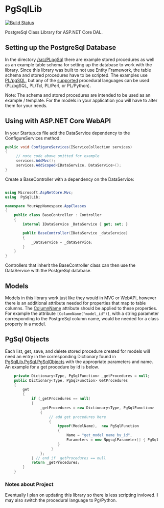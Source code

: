 # PgSqlLib

[![Build Status](https://travis-ci.org/jbenzshawel/PgSqlLib.svg?branch=master)](https://travis-ci.org/jbenzshawel/PgSqlLib)

PostgreSql Class Library for ASP.NET Core DAL.

## Setting up the PostgreSql Database
In the directory [/src/PLpgSql](https://github.com/jbenzshawel/PgSqlLib/tree/master/src/PLpgSql) there are example stored procedures as well as an example table schema for setting up the database to work with the library. Since this library was built to not use Entity Framework, the table schema and stored procedures have to be scripted. The examples use [PL/pgSQL](https://www.postgresql.org/docs/9.6/static/plpgsql.html), but any of the [supported](https://www.postgresql.org/docs/9.6/static/xplang.html) procedural languages can be used (PL/pgSQL, PL/Tcl, PL/Perl, or PL/Python).

Note: The schema and stored procedures are intended to be used as an example / template. For the models in your application you will have to alter them for your needs. 
## Using with ASP.NET Core WebAPI
In your Startup.cs file add the DataService dependency to the ConfigureServices method:

```C#
public void ConfigureServices(IServiceCollection services)
{
     // note code above omitted for example
     services.AddMvc();
     services.AddScoped<IDataService, DataService>();
}
```
Create a BaseController with a dependency on the DataService:

```C#

using Microsoft.AspNetCore.Mvc;
using  PgSqlLib;

namespace YourAppNamespace.AppClasses
{
    public class BaseController : Controller
    {
        internal IDataService _DataService { get; set; }

        public BaseController(IDataService _dataService) 
        {
            _DataService = _dataService;
        }
    }
}
```
Controllers that inherit the BaseController class can then use the DataService with the PostgreSql database. 

## Models
Models in this library work just like they would in MVC or WebAPI, however there is an additional attribute needed for properties that map to table columns. The [ColumnName](https://github.com/jbenzshawel/PgSqlLib/blob/master/src/App_Classes/ColumnName.cs) attribute should be applied to these properties. For example the attribute `[ColumnName("model_id")]`, with a string parameter corresponding to the PostgreSql column name, would be needed for a class property in a model.

## PgSql Objects 
Each list, get, save, and delete stored procedure created for models will need an entry in the corresponding Dictionary found in [PgSqlLib.PgSql.PgSqlObjects](https://github.com/jbenzshawel/PgSqlLib/blob/master/src/PgSql/PgSqlObjects.cs) with the appropriate parameters and name. An example for a get procedure by id is below.

```C#
    private Dictionary<Type, PgSqlFunction> _getProcedures = null;
    public Dictionary<Type, PgSqlFunction> GetProcedures 
    { 
        get 
        {
            if (_getProcedures == null) 
            {
                _getProcedures = new Dictionary<Type, PgSqlFunction> 
                {
                    // add get procedures here 
                    { 
                        typeof(ModelName),  new PgSqlFunction 
                        {
                            Name = "get_model_name_by_id",
                            Parameters = new NpgsqlParameter[] { PgSql.NpgParam(NpgsqlDbType.Uuid, "p_model_id") }
                        } 
                     }             
                };
            } // end if _getProcedures == null        
            return _getProcedures;
        }
    }
```
### Notes about Project
Eventually I plan on updating this library so there is less scripting invloved. I may also switch the procedural language to Pg/Python. 

